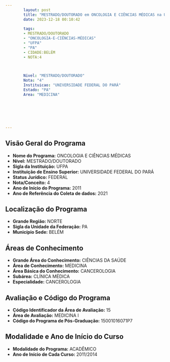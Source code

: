 ```yaml
---
        layout: post
        title: "MESTRADO/DOUTORADO em ONCOLOGIA E CIÊNCIAS MÉDICAS na UFPA  "
        date: 2023-12-18 00:10:42
     
        tags:
        - MESTRADO/DOUTORADO
        - "ONCOLOGIA-E-CIÊNCIAS-MÉDICAS"
        - "UFPA"
        - "PA"
        - CIDADE:BELÉM
        - NOTA:4
        
       

        Nivel: "MESTRADO/DOUTORADO"
        Nota: "4"
        Instituicao: "UNIVERSIDADE FEDERAL DO PARÁ"
        Estado: "PA"
        Area: "MEDICINA"
        
        
        
        
        
        
---
```

## Visão Geral do Programa
- **Nome do Programa:** ONCOLOGIA E CIÊNCIAS MÉDICAS
- **Nível:** MESTRADO/DOUTORADO
- **Sigla da Instituição:** UFPA
- **Instituição de Ensino Superior:** UNIVERSIDADE FEDERAL DO PARÁ
- **Status Jurídico:** FEDERAL
- **Nota/Conceito:** 4
- **Ano de Início do Programa:** 2011
- **Ano de Referência do Coleta de dados:** 2021

## Localização do Programa
- **Grande Região:** NORTE
- **Sigla da Unidade da Federação:** PA
- **Município Sede:** BELÉM

## Áreas de Conhecimento
- **Grande Área do Conhecimento:** CIÊNCIAS DA SAÚDE
- **Área de Conhecimento:** MEDICINA
- **Área Básica do Conhecimento:** CANCEROLOGIA
- **Subárea:** CLÍNICA MÉDICA
- **Especialidade:** CANCEROLOGIA

## Avaliação e Código do Programa
- **Código Identificador da Área de Avaliação:** 15
- **Área de Avaliação:** MEDICINA I
- **Código do Programa de Pós-Graduação:** 15001016071P7


## Modalidade e Ano de Início do Curso
- **Modalidade do Programa:** ACADÊMICO
- **Ano de Início de Cada Curso:** 2011/2014
